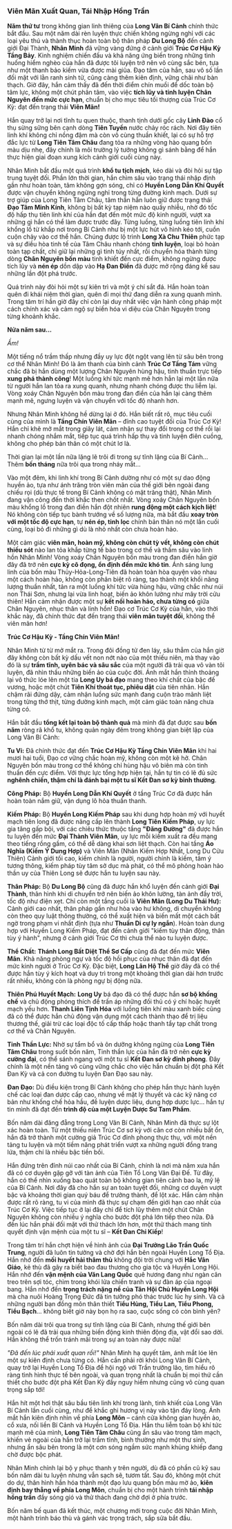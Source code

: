 ### Viên Mãn Xuất Quan, Tái Nhập Hồng Trần

**Năm thứ tư** trong không gian linh thiêng của **Long Vân Bí Cảnh** chính thức bắt đầu. Sau một năm dài rèn luyện thực chiến không ngừng nghỉ với các loại yêu thú và thành thục hoàn toàn bộ thân pháp **Du Long Bộ** đến cảnh giới Đại Thành, **Nhân Minh** đã vững vàng đứng ở cảnh giới **Trúc Cơ Hậu Kỳ Tầng Bảy**. Kinh nghiệm chiến đấu và khả năng ứng biến trong những tình huống hiểm nghèo của hắn đã được tôi luyện trở nên vô cùng sắc bén, tựa như một thanh bảo kiếm vừa được mài giũa. Đạo tâm của hắn, sau vô số lần đối mặt với lằn ranh sinh tử, cũng càng thêm kiên định, vững chãi như bàn thạch. Giờ đây, hắn cảm thấy đã đến thời điểm chín muồi để dốc toàn bộ tâm lực, không một chút phân tâm, vào việc **tích lũy và tinh luyện Chân Nguyên đến mức cực hạn**, chuẩn bị cho mục tiêu tối thượng của Trúc Cơ Kỳ: đạt đến trạng thái **Viên Mãn!**

Hắn quay trở lại nơi tĩnh tu quen thuộc, thanh tịnh dưới gốc cây **Linh Đào** cổ thụ sừng sững bên cạnh dòng **Tiên Tuyền** nước chảy róc rách. Nơi đây tiên linh khí không chỉ nồng đậm mà còn vô cùng thuần khiết, lại có sự hỗ trợ đắc lực từ **Long Tiên Tâm Châu** đang tỏa ra những vòng hào quang bốn màu dịu nhẹ, đây chính là môi trường lý tưởng không gì sánh bằng để hắn thực hiện giai đoạn xung kích cảnh giới cuối cùng này.

Nhân Minh bắt đầu một quá trình **khổ tu tịch mịch**, kéo dài và đòi hỏi sự tập trung tuyệt đối. Phần lớn thời gian, hắn chìm sâu vào trạng thái nhập định gần như hoàn toàn, tâm không gợn sóng, chỉ có **Huyền Long Dẫn Khí Quyết** được vận chuyển không ngừng nghỉ trong từng đường kinh mạch. Dưới sự trợ giúp của Long Tiên Tâm Châu, tâm thần hắn luôn giữ được trạng thái **Đạo Tâm Minh Kính**, không bị bất kỳ tạp niệm nào quấy nhiễu, nhờ đó tốc độ hấp thụ tiên linh khí của hắn đạt đến một mức độ kinh người, vượt xa những gì hắn có thể làm được trước đây. Từng luồng, từng luồng tiên linh khí khổng lồ từ khắp nơi trong Bí Cảnh như bị một lực hút vô hình kéo tới, cuồn cuộn chảy vào cơ thể hắn. Chúng được lộ trình **Long Xà Chu Thiên** phức tạp và sự điều hòa tinh tế của Tâm Châu nhanh chóng **tinh luyện**, loại bỏ hoàn toàn tạp chất, chỉ giữ lại những gì tinh túy nhất, rồi chuyển hóa thành từng dòng **Chân Nguyên bốn màu** tinh khiết đến cực điểm, không ngừng được tích lũy và **nén ép** dồn dập vào **Hạ Đan Điền** đã được mở rộng đáng kể sau những lần đột phá trước.

Quá trình này đòi hỏi một sự kiên trì và một ý chí sắt đá. Hắn hoàn toàn quên đi khái niệm thời gian, quên đi mọi thứ đang diễn ra xung quanh mình. Trong tâm trí hắn giờ đây chỉ còn lại duy nhất việc vận hành công pháp một cách chính xác và cảm ngộ sự biến hóa vi diệu của Chân Nguyên trong từng khoảnh khắc.

**Nửa năm sau...**

_Ầm!_

Một tiếng nổ trầm thấp nhưng đầy uy lực đột ngột vang lên từ sâu bên trong cơ thể Nhân Minh! Đó là âm thanh của bình cảnh **Trúc Cơ Tầng Tám** vững chắc đã bị hắn dùng một lượng Chân Nguyên hùng hậu, tinh thuần trực tiếp **xung phá thành công**! Một luồng khí tức mạnh mẽ hơn hẳn lại một lần nữa từ người hắn lan tỏa ra xung quanh, nhưng nhanh chóng được thu liễm lại. Vòng xoáy Chân Nguyên bốn màu trong đan điền của hắn lại càng thêm mạnh mẽ, ngưng luyện và vận chuyển với tốc độ nhanh hơn.

Nhưng Nhân Minh không hề dừng lại ở đó. Hắn biết rất rõ, mục tiêu cuối cùng của mình là **Tầng Chín Viên Mãn** – đỉnh cao tuyệt đối của Trúc Cơ Kỳ! Hắn chỉ khẽ mở mắt trong giây lát, cảm nhận sự thay đổi trong cơ thể rồi lại nhanh chóng nhắm mắt, tiếp tục quá trình hấp thụ và tinh luyện điên cuồng, không cho phép bản thân có một chút lơ là.

Thời gian lại một lần nữa lặng lẽ trôi đi trong sự tĩnh lặng của Bí Cảnh... Thêm **bốn tháng** nữa trôi qua trong nháy mắt...

Vào một đêm, khi linh khí trong Bí Cảnh dường như có một sự dao động huyền ảo, tựa như ánh trăng tròn viên mãn của thế giới bên ngoài đang chiếu rọi (dù thực tế trong Bí Cảnh không có mặt trăng thật), Nhân Minh đang vận công đến thời khắc then chốt nhất. Vòng xoáy Chân Nguyên bốn màu khổng lồ trong đan điền hắn đột nhiên **rung động một cách kịch liệt**! Nó không còn tiếp tục bành trướng về số lượng nữa, mà bắt đầu **xoay tròn với một tốc độ cực hạn**, tự **nén ép, tinh lọc** chính bản thân nó một lần cuối cùng, loại bỏ đi những gì dù là nhỏ nhất còn chưa hoàn hảo.

Một cảm giác **viên mãn, hoàn mỹ, không còn chút tỳ vết, không còn chút thiếu sót** nào lan tỏa khắp từng tế bào trong cơ thể và thấm sâu vào linh hồn Nhân Minh! Vòng xoáy Chân Nguyên bốn màu trong đan điền hắn giờ đây đã trở nên **cực kỳ cô đọng, ổn định đến mức khó tin**. Ánh sáng lung linh của bốn màu Thủy-Hỏa-Long-Tiên đã hoàn toàn hòa quyện vào nhau một cách hoàn hảo, không còn phân biệt rõ ràng, tạo thành một khối năng lượng thuần nhất, tản ra một luồng khí tức vừa hùng hậu, vững chắc như núi non Thái Sơn, nhưng lại vừa linh hoạt, biến ảo khôn lường như mây trời cửu thiên! Hắn cảm nhận được một sự **kết nối hoàn hảo, chưa từng có** giữa Chân Nguyên, nhục thân và linh hồn! Đạo cơ Trúc Cơ Kỳ của hắn, vào thời khắc này, đã chính thức đạt đến trạng thái **viên mãn tuyệt đối**, không thể viên mãn hơn!

**Trúc Cơ Hậu Kỳ - Tầng Chín Viên Mãn!**

Nhân Minh từ từ mở mắt ra. Trong đôi đồng tử đen láy, sâu thẳm của hắn giờ đây không còn bất kỳ dấu vết non nớt nào của một thiếu niên, mà thay vào đó là sự **trầm tĩnh, uyên bác và sâu sắc** của một người đã trải qua vô vàn tôi luyện, đã nhìn thấu những biến ảo của cuộc đời. Ánh mắt hắn thỉnh thoảng lại vô thức lóe lên một tia **Long Uy bá đạo** mang theo khí chất của bậc đế vương, hoặc một chút **Tiên Khí thoát tục, phiêu dật** của tiên nhân. Hắn chậm rãi đứng dậy, cảm nhận luồng sức mạnh đang cuộn trào mãnh liệt trong từng thớ thịt, từng đường kinh mạch, một cảm giác toàn năng chưa từng có.

Hắn bắt đầu **tổng kết lại toàn bộ thành quả** mà mình đã đạt được sau **bốn năm** ròng rã khổ tu, không quản ngày đêm trong không gian biệt lập của Long Vân Bí Cảnh:

**Tu Vi:** Đã chính thức đạt đến **Trúc Cơ Hậu Kỳ Tầng Chín Viên Mãn** khi hai mươi hai tuổi, Đạo cơ vững chắc hoàn mỹ, không còn một kẽ hở. Chân Nguyên bốn màu trong cơ thể không chỉ hùng hậu vô biên mà còn tinh thuần đến cực điểm. Với thực lực tổng hợp hiện tại, hắn tự tin có lẽ đủ sức **nghênh chiến, thậm chí là đánh bại một tu sĩ Kết Đan sơ kỳ bình thường**.

**Công Pháp:** Bộ **Huyền Long Dẫn Khí Quyết** ở tầng Trúc Cơ đã được hắn hoàn toàn nắm giữ, vận dụng lô hỏa thuần thanh.

**Kiếm Pháp:** Bộ **Huyền Long Kiếm Pháp** sau khi dung hợp hoàn mỹ với huyết mạch tiên long đã được nâng cấp lên thành __Long Tiên Kiếm Pháp__, uy lực gia tăng gấp bội, với các chiêu thức thuộc tầng **"Đăng Đường"** đã được hắn tu luyện đến mức **Đại Thành Viên Mãn**, uy lực mỗi kiếm xuất ra đều mang theo tiếng rồng gầm, có thể dễ dàng khai sơn liệt thạch. Còn hai tầng **Áo Nghĩa (Kiếm Ý Dung Hợp)** và Viên Mãn (Nhân Kiếm Hợp Nhất, Long Du Cửu Thiên) Cảnh giới tối cao, kiếm chính là người, người chính là kiếm, tâm ý tương thông, kiếm pháp tùy tâm sở dục mà phát, có thể mô phỏng hoàn hảo thần uy của Thiên Long sẽ được hắn tu luyện sau này.

**Thân Pháp:** Bộ **Du Long Bộ** cũng đã được hắn khổ luyện đến cảnh giới **Đại Thành**, thân hình khi di chuyển trở nên biến ảo khôn lường, tàn ảnh đầy trời, tốc độ như điện xẹt. Chỉ còn một tầng cuối  là **Viên Mãn (Long Du Thái Hư):**  Cảnh giới cao nhất, thân pháp gần như hòa vào hư không, di chuyển không còn theo quy luật thông thường, có thể xuất hiện và biến mất một cách bất ngờ trong phạm vi nhất định (tựa như  **Thuấn Di cự ly ngắn**). Hoàn toàn dung hợp với Huyền Long Kiếm Pháp, đạt đến cảnh giới "kiếm tùy thân động, thân tùy ý hành", nhưng ở cảnh giới Trúc Cơ thì chưa thể nào tu luyện được.

**Thể Chất:** **Thánh Long Bất Diệt Thể Sơ Cấp** cũng đã đạt đến mức **Viên Mãn**. Khả năng phòng ngự và tốc độ hồi phục của nhục thân đã đạt đến mức kinh người ở Trúc Cơ Kỳ. Đặc biệt, **Long Lân Hộ Thể** giờ đây đã có thể được hắn tùy ý kích hoạt và duy trì trong một khoảng thời gian dài hơn trước rất nhiều, không còn là phòng ngự bị động nữa.

**Thiên Phú Huyết Mạch:** **Long Uy** bá đạo đã có thể được hắn **sơ bộ khống chế** và chủ động phóng thích để trấn áp những đối thủ có ý chí hoặc huyết mạch yếu hơn. **Thanh Liên Tịnh Hóa** với luồng tiên khí màu xanh biếc cũng đã có thể được hắn chủ động vận dụng một cách thành thạo để trị liệu thương thế, giải trừ các loại độc tố cấp thấp hoặc thanh tẩy tạp chất trong cơ thể và Chân Nguyên.

**Tinh Thần Lực:** Nhờ sự tẩm bổ và ôn dưỡng không ngừng của **Long Tiên Tâm Châu** trong suốt bốn năm, Tinh thần lực của hắn đã trở nên **cực kỳ cường đại**, có thể sánh ngang với một tu sĩ **Kết Đan sơ kỳ đỉnh phong**. Đây chính là một nền tảng vô cùng vững chắc cho việc hắn chuẩn bị đột phá Kết Đan Kỳ và cả con đường tu luyện Đan Đạo sau này.

**Đan Đạo:** Dù điều kiện trong Bí Cảnh không cho phép hắn thực hành luyện chế các loại đan dược cấp cao, nhưng về mặt lý thuyết và các kỹ năng cơ bản như khống chế hỏa hầu, đề luyện dược liệu, dung hợp dược lực... hắn tự tin mình đã đạt đến **trình độ của một Luyện Dược Sư Tam Phẩm**.

Bốn năm dài đăng đẵng trong Long Vân Bí Cảnh, Nhân Minh đã thực sự lột xác hoàn toàn. Từ một thiếu niên Trúc Cơ sơ kỳ với căn cơ còn nhiều bất ổn, hắn đã trở thành một cường giả Trúc Cơ đỉnh phong thực thụ, với một nền tảng tu luyện và một tiềm năng phát triển vượt xa những người đồng trang lứa, thậm chí là nhiều bậc tiền bối.

Hắn đứng trên đỉnh núi cao nhất của Bí Cảnh, chính là nơi mà năm xưa hắn đã có cơ duyên gặp gỡ với tàn ảnh của Tiên Tổ Long Vân Đại Đế. Từ đây, hắn có thể nhìn xuống bao quát toàn bộ không gian tiên cảnh bao la, mỹ lệ của Bí Cảnh. Nơi đây đã cho hắn sự an toàn tuyệt đối, những cơ duyên vượt bậc và khoảng thời gian quý báu để trưởng thành, để lột xác. Hắn cảm nhận được rất rõ ràng, tu vi của mình đã thực sự chạm đến giới hạn cao nhất của Trúc Cơ Kỳ. Việc tiếp tục ở lại đây chỉ để tích lũy thêm một chút Chân Nguyên không còn nhiều ý nghĩa cho bước đột phá lớn tiếp theo nữa. Đã đến lúc hắn phải đối mặt với thử thách lớn hơn, một thử thách mang tính quyết định vận mệnh của một tu sĩ – **Kết Đan Chi Kiếp**!

Trong tâm trí hắn chợt hiện về hình ảnh của **Đại Trưởng Lão Trần Quốc Trung**, người đã luôn tin tưởng và chờ đợi hắn bên ngoài Huyền Long Tổ Địa. Hắn nhớ đến **mối huyết hải thâm thù** không đội trời chung với **Hắc Vân Giáo**, kẻ thù đã gây ra biết bao đau thương cho gia tộc và Huyền Long Hội. Hắn nhớ đến **vận mệnh của Văn Lang Quốc** quê hương đang như ngàn cân treo trên sợi tóc, chìm trong khói lửa chiến tranh và sự đàn áp của ngoại bang. Hắn nhớ đến **trọng trách nặng nề của Tân Hội Chủ Huyền Long Hội** mà cha nuôi Hoàng Trọng Đức đã tin tưởng phó thác trước lúc hy sinh. Và cả những người bạn đồng môn thân thiết **Tiểu Hùng, Tiểu Lan, Tiểu Phong, Tiểu Bạch**... không biết giờ này bọn họ ra sao, cuộc sống có còn bình yên?

Bốn năm dài trôi qua trong sự tĩnh lặng của Bí Cảnh, nhưng thế giới bên ngoài có lẽ đã trải qua những biến động kinh thiên động địa, vật đổi sao dời. Hắn không thể trốn tránh mãi trong sự an toàn này được nữa!

_"Đã đến lúc phải xuất quan rồi!"_ Nhân Minh hạ quyết tâm, ánh mắt lóe lên một sự kiên định chưa từng có. Hắn cần phải rời khỏi Long Vân Bí Cảnh, quay trở lại Huyền Long Tổ Địa để hội ngộ với Trần trưởng lão, tìm hiểu rõ ràng tình hình thực tế bên ngoài, và quan trọng nhất là chuẩn bị mọi thứ cần thiết cho bước đột phá Kết Đan Kỳ đầy nguy hiểm nhưng cũng vô cùng quan trọng sắp tới!

Hắn hít một hơi thật sâu bầu tiên linh khí trong lành, tinh khiết của Long Vân Bí Cảnh lần cuối cùng, như để khắc ghi hương vị này vào tận đáy lòng. Ánh mắt hắn kiên định nhìn về phía **Long Môn** – cánh cửa không gian huyền ảo, cổ xưa, nối liền Bí Cảnh và Huyền Long Tổ Địa. Hắn thu liễm toàn bộ khí tức mạnh mẽ của mình, **Long Tiên Tâm Châu** cũng ẩn sâu vào trong tâm mạch, khiến vẻ ngoài của hắn trở lại trầm tĩnh, bình thường như một thư sinh, nhưng ẩn sâu bên trong là một cơn sóng ngầm sức mạnh khủng khiếp đang chờ được bộc phát.

Nhân Minh chỉnh lại bộ y phục thanh y trên người, dù đã có phần cũ kỹ sau bốn năm dài tu luyện nhưng vẫn sạch sẽ, tươm tất. Sau đó, không một chút do dự, thân hình hắn hóa thành một đạo lưu quang bốn màu mờ ảo, **kiên định bay thẳng về phía Long Môn**, chuẩn bị cho một hành trình **tái nhập hồng trần** đầy sóng gió và thử thách đang chờ đợi ở phía trước.

Bốn năm bế quan đã kết thúc, một chương mới trong cuộc đời Nhân Minh, một hành trình báo thù và gánh vác trọng trách, sắp sửa bắt đầu.

